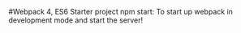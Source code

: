 #Webpack 4, ES6 Starter project
npm start: To start up webpack in development mode and start the server!

